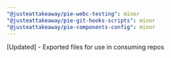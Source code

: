 ```yaml
---
"@justeattakeaway/pie-webc-testing": minor
"@justeattakeaway/pie-git-hooks-scripts": minor
"@justeattakeaway/pie-components-config": minor
---
```


[Updated] - Exported files for use in consuming repos
